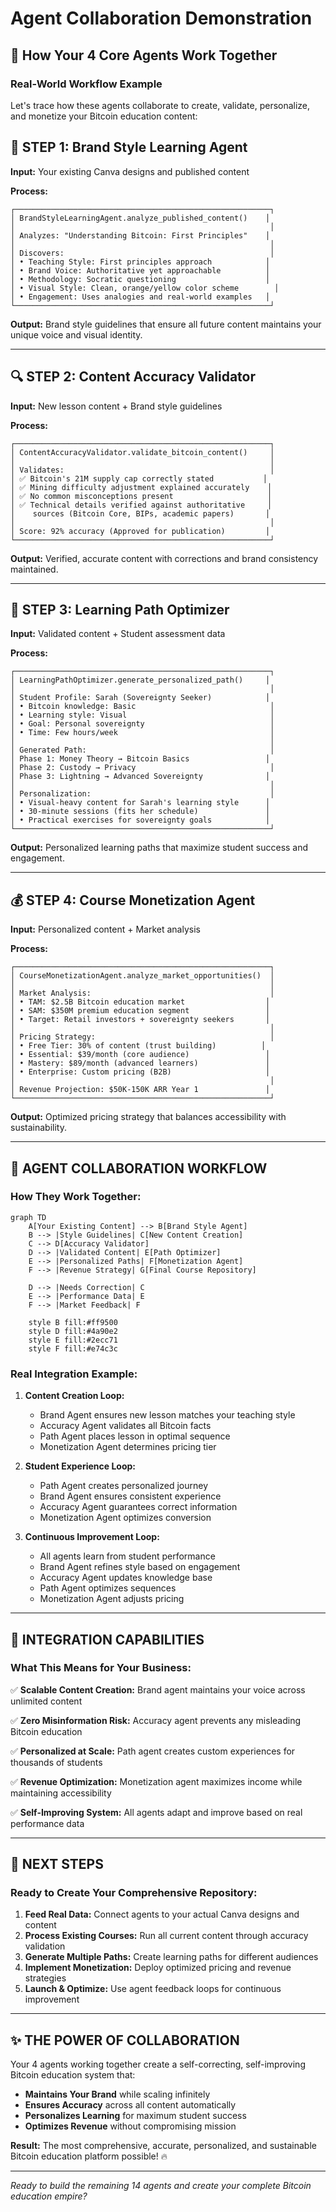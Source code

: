 # Agent Collaboration Demonstration

## 🤝 How Your 4 Core Agents Work Together

### Real-World Workflow Example

Let's trace how these agents collaborate to create, validate, personalize, and monetize your Bitcoin education content:

## 🎨 STEP 1: Brand Style Learning Agent

**Input:** Your existing Canva designs and published content

**Process:**
```
┌─────────────────────────────────────────────────────────┐
│ BrandStyleLearningAgent.analyze_published_content()    │
│                                                         │
│ Analyzes: "Understanding Bitcoin: First Principles"    │
│                                                         │
│ Discovers:                                              │
│ • Teaching Style: First principles approach            │
│ • Brand Voice: Authoritative yet approachable          │
│ • Methodology: Socratic questioning                    │
│ • Visual Style: Clean, orange/yellow color scheme        │
│ • Engagement: Uses analogies and real-world examples   │
└─────────────────────────────────────────────────────────┘
```

**Output:** Brand style guidelines that ensure all future content maintains your unique voice and visual identity.

---

## 🔍 STEP 2: Content Accuracy Validator

**Input:** New lesson content + Brand style guidelines

**Process:**
```
┌─────────────────────────────────────────────────────────┐
│ ContentAccuracyValidator.validate_bitcoin_content()     │
│                                                         │
│ Validates:                                              │
│ ✅ Bitcoin's 21M supply cap correctly stated           │
│ ✅ Mining difficulty adjustment explained accurately    │
│ ✅ No common misconceptions present                     │
│ ✅ Technical details verified against authoritative     │
│    sources (Bitcoin Core, BIPs, academic papers)       │
│                                                         │
│ Score: 92% accuracy (Approved for publication)         │
└─────────────────────────────────────────────────────────┘
```

**Output:** Verified, accurate content with corrections and brand consistency maintained.

---

## 🎯 STEP 3: Learning Path Optimizer

**Input:** Validated content + Student assessment data

**Process:**
```
┌─────────────────────────────────────────────────────────┐
│ LearningPathOptimizer.generate_personalized_path()     │
│                                                         │
│ Student Profile: Sarah (Sovereignty Seeker)            │
│ • Bitcoin knowledge: Basic                              │
│ • Learning style: Visual                                │
│ • Goal: Personal sovereignty                            │
│ • Time: Few hours/week                                  │
│                                                         │
│ Generated Path:                                         │
│ Phase 1: Money Theory → Bitcoin Basics                 │
│ Phase 2: Custody → Privacy                              │
│ Phase 3: Lightning → Advanced Sovereignty              │
│                                                         │
│ Personalization:                                        │
│ • Visual-heavy content for Sarah's learning style      │
│ • 30-minute sessions (fits her schedule)               │
│ • Practical exercises for sovereignty goals            │
└─────────────────────────────────────────────────────────┘
```

**Output:** Personalized learning paths that maximize student success and engagement.

---

## 💰 STEP 4: Course Monetization Agent

**Input:** Personalized content + Market analysis

**Process:**
```
┌─────────────────────────────────────────────────────────┐
│ CourseMonetizationAgent.analyze_market_opportunities()  │
│                                                         │
│ Market Analysis:                                        │
│ • TAM: $2.5B Bitcoin education market                  │
│ • SAM: $350M premium education segment                 │
│ • Target: Retail investors + sovereignty seekers       │
│                                                         │
│ Pricing Strategy:                                       │
│ • Free Tier: 30% of content (trust building)          │
│ • Essential: $39/month (core audience)                 │
│ • Mastery: $89/month (advanced learners)               │
│ • Enterprise: Custom pricing (B2B)                     │
│                                                         │
│ Revenue Projection: $50K-150K ARR Year 1               │
└─────────────────────────────────────────────────────────┘
```

**Output:** Optimized pricing strategy that balances accessibility with sustainability.

---

## 🔄 AGENT COLLABORATION WORKFLOW

### How They Work Together:

```mermaid
graph TD
    A[Your Existing Content] --> B[Brand Style Agent]
    B --> |Style Guidelines| C[New Content Creation]
    C --> D[Accuracy Validator]
    D --> |Validated Content| E[Path Optimizer]
    E --> |Personalized Paths| F[Monetization Agent]
    F --> |Revenue Strategy| G[Final Course Repository]

    D --> |Needs Correction| C
    E --> |Performance Data| E
    F --> |Market Feedback| F

    style B fill:#ff9500
    style D fill:#4a90e2
    style E fill:#2ecc71
    style F fill:#e74c3c
```

### Real Integration Example:

1. **Content Creation Loop:**
   - Brand Agent ensures new lesson matches your teaching style
   - Accuracy Agent validates all Bitcoin facts
   - Path Agent places lesson in optimal sequence
   - Monetization Agent determines pricing tier

2. **Student Experience Loop:**
   - Path Agent creates personalized journey
   - Brand Agent ensures consistent experience
   - Accuracy Agent guarantees correct information
   - Monetization Agent optimizes conversion

3. **Continuous Improvement Loop:**
   - All agents learn from student performance
   - Brand Agent refines style based on engagement
   - Accuracy Agent updates knowledge base
   - Path Agent optimizes sequences
   - Monetization Agent adjusts pricing

---

## 🚀 INTEGRATION CAPABILITIES

### What This Means for Your Business:

✅ **Scalable Content Creation:** Brand agent maintains your voice across unlimited content

✅ **Zero Misinformation Risk:** Accuracy agent prevents any misleading Bitcoin education

✅ **Personalized at Scale:** Path agent creates custom experiences for thousands of students

✅ **Revenue Optimization:** Monetization agent maximizes income while maintaining accessibility

✅ **Self-Improving System:** All agents adapt and improve based on real performance data

---

## 🎯 NEXT STEPS

### Ready to Create Your Comprehensive Repository:

1. **Feed Real Data:** Connect agents to your actual Canva designs and content
2. **Process Existing Courses:** Run all current content through accuracy validation
3. **Generate Multiple Paths:** Create learning paths for different audiences
4. **Implement Monetization:** Deploy optimized pricing and revenue strategies
5. **Launch & Optimize:** Use agent feedback loops for continuous improvement

---

## ✨ THE POWER OF COLLABORATION

Your 4 agents working together create a self-correcting, self-improving Bitcoin education system that:

- **Maintains Your Brand** while scaling infinitely
- **Ensures Accuracy** across all content automatically
- **Personalizes Learning** for maximum student success
- **Optimizes Revenue** without compromising mission

**Result:** The most comprehensive, accurate, personalized, and sustainable Bitcoin education platform possible! 🔥

---

*Ready to build the remaining 14 agents and create your complete Bitcoin education empire?*
